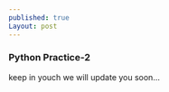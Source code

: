 ```yaml
---
published: true
Layout: post
---
```

### Python Practice-2

keep in youch we will update you soon...
